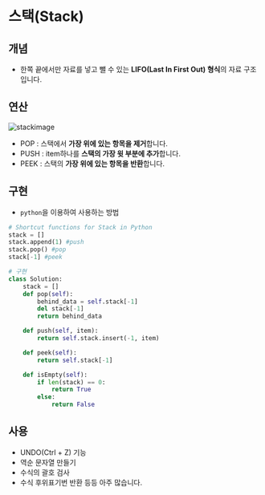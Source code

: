 # 스택(Stack)

## 개념
- 한쪽 끝에서만 자료를 넣고 뺄 수 있는 **LIFO(Last In First Out) 형식**의 자료 구조입니다.
  
## 연산
![stackimage](https://cdn.programiz.com/sites/tutorial2program/files/stack-operations.png)
- POP : 스택에서 **가장 위에 있는 항목을 제거**합니다.
- PUSH : item하나를 **스택의 가장 윗 부분에 추가**합니다.
- PEEK : 스택의 **가장 위에 있는 항목을 반환**합니다.

## 구현
- ``` python ```을 이용하여 사용하는 방법
```python
# Shortcut functions for Stack in Python
stack = []
stack.append(1) #push
stack.pop() #pop
stack[-1] #peek 

# 구현
class Solution:
    stack = []
    def pop(self):
        behind_data = self.stack[-1]
        del stack[-1]
        return behind_data

    def push(self, item):
        return self.stack.insert(-1, item)

    def peek(self):
        return self.stack[-1]

    def isEmpty(self):
        if len(stack) == 0:
            return True
        else:
            return False
```

## 사용
- UNDO(Ctrl + Z) 기능
- 역순 문자열 만들기
- 수식의 괄호 검사
- 수식 후위표기번 반환 등등 아주 많습니다.